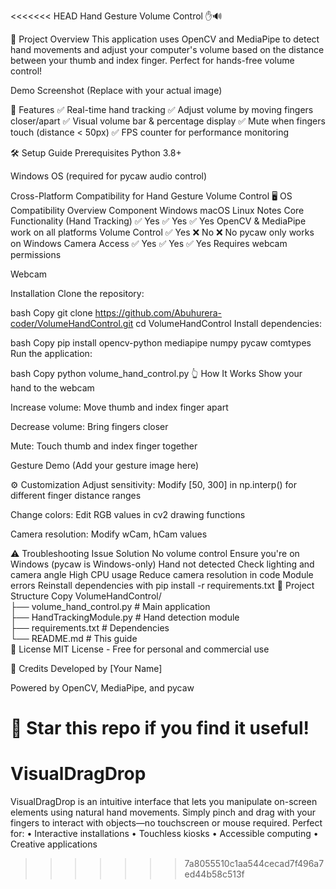 <<<<<<< HEAD
Hand Gesture Volume Control ✋🔊


📌 Project Overview
This application uses OpenCV and MediaPipe to detect hand movements and adjust your computer's volume based on the distance between your thumb and index finger. Perfect for hands-free volume control!

Demo Screenshot (Replace with your actual image)

🚀 Features
✅ Real-time hand tracking
✅ Adjust volume by moving fingers closer/apart
✅ Visual volume bar & percentage display
✅ Mute when fingers touch (distance < 50px)
✅ FPS counter for performance monitoring

🛠 Setup Guide
Prerequisites
Python 3.8+

Windows OS (required for pycaw audio control)

Cross-Platform Compatibility for Hand Gesture Volume Control
🖥️ OS Compatibility Overview
Component	Windows	macOS	Linux	Notes
Core Functionality (Hand Tracking)	✅ Yes	✅ Yes	✅ Yes	OpenCV & MediaPipe work on all platforms
Volume Control	✅ Yes	❌ No	❌ No	pycaw only works on Windows
Camera Access	✅ Yes	✅ Yes	✅ Yes	Requires webcam permissions

Webcam

Installation
Clone the repository:

bash
Copy
git clone https://github.com/Abuhurera-coder/VolumeHandControl.git
cd VolumeHandControl
Install dependencies:

bash
Copy
pip install opencv-python mediapipe numpy pycaw comtypes
Run the application:

bash
Copy
python volume_hand_control.py
👆 How It Works
Show your hand to the webcam

Increase volume: Move thumb and index finger apart

Decrease volume: Bring fingers closer

Mute: Touch thumb and index finger together

Gesture Demo (Add your gesture image here)

⚙ Customization
Adjust sensitivity: Modify [50, 300] in np.interp() for different finger distance ranges

Change colors: Edit RGB values in cv2 drawing functions

Camera resolution: Modify wCam, hCam values

⚠ Troubleshooting
Issue	Solution
No volume control	Ensure you're on Windows (pycaw is Windows-only)
Hand not detected	Check lighting and camera angle
High CPU usage	Reduce camera resolution in code
Module errors	Reinstall dependencies with pip install -r requirements.txt
📂 Project Structure
Copy
VolumeHandControl/  
├── volume_hand_control.py  # Main application  
├── HandTrackingModule.py   # Hand detection module  
├── requirements.txt        # Dependencies  
└── README.md               # This guide  
📜 License
MIT License - Free for personal and commercial use

🙏 Credits
Developed by [Your Name]

Powered by OpenCV, MediaPipe, and pycaw

🌟 Star this repo if you find it useful!
=======
# VisualDragDrop
 VisualDragDrop is an intuitive interface that lets you manipulate on-screen elements using natural hand movements. Simply pinch and drag with your fingers to interact with objects—no touchscreen or mouse required.    Perfect for:   • Interactive installations   • Touchless kiosks   • Accessible computing   • Creative applications   
>>>>>>> 7a8055510c1aa544cecad7f496a7ed44b58c513f

